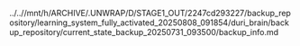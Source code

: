 ../..//mnt/h/ARCHIVE/.UNWRAP/D/STAGE1_OUT/2247cd293227/backup_repository/learning_system_fully_activated_20250808_091854/duri_brain/backup_repository/current_state_backup_20250731_093500/backup_info.md